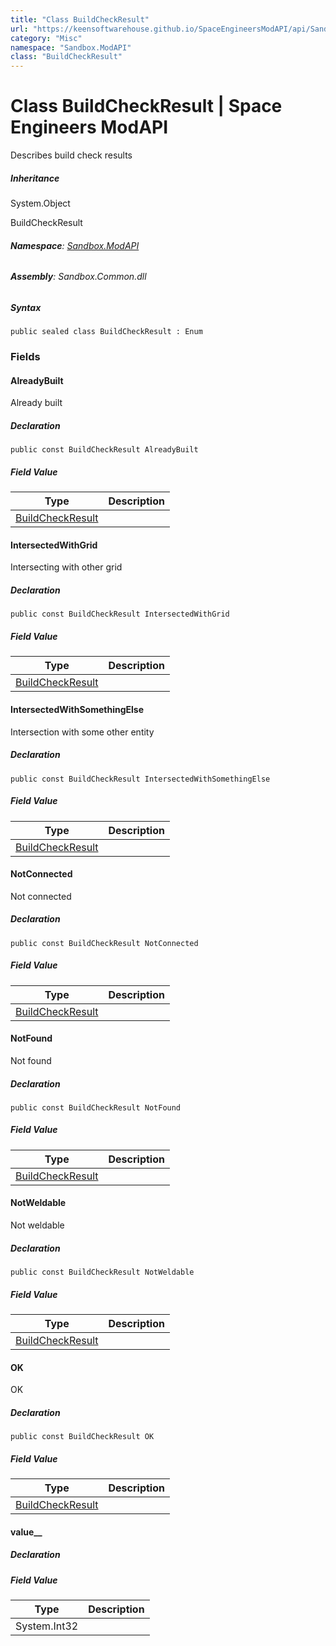 ```yaml
---
title: "Class BuildCheckResult"
url: "https://keensoftwarehouse.github.io/SpaceEngineersModAPI/api/Sandbox.ModAPI.BuildCheckResult.html"
category: "Misc"
namespace: "Sandbox.ModAPI"
class: "BuildCheckResult"
---
```


# Class BuildCheckResult | Space Engineers ModAPI

Describes build check results

##### Inheritance

System.Object

BuildCheckResult

###### **Namespace**: [Sandbox.ModAPI](https://keensoftwarehouse.github.io/SpaceEngineersModAPI/api/Sandbox.ModAPI.html)

###### **Assembly**: Sandbox.Common.dll

##### Syntax

```
public sealed class BuildCheckResult : Enum
```

### Fields

#### AlreadyBuilt

Already built

##### Declaration

```
public const BuildCheckResult AlreadyBuilt
```

##### Field Value

| Type | Description |
| --- | --- |
| [BuildCheckResult](https://keensoftwarehouse.github.io/SpaceEngineersModAPI/api/Sandbox.ModAPI.BuildCheckResult.html) |     |

#### IntersectedWithGrid

Intersecting with other grid

##### Declaration

```
public const BuildCheckResult IntersectedWithGrid
```

##### Field Value

| Type | Description |
| --- | --- |
| [BuildCheckResult](https://keensoftwarehouse.github.io/SpaceEngineersModAPI/api/Sandbox.ModAPI.BuildCheckResult.html) |     |

#### IntersectedWithSomethingElse

Intersection with some other entity

##### Declaration

```
public const BuildCheckResult IntersectedWithSomethingElse
```

##### Field Value

| Type | Description |
| --- | --- |
| [BuildCheckResult](https://keensoftwarehouse.github.io/SpaceEngineersModAPI/api/Sandbox.ModAPI.BuildCheckResult.html) |     |

#### NotConnected

Not connected

##### Declaration

```
public const BuildCheckResult NotConnected
```

##### Field Value

| Type | Description |
| --- | --- |
| [BuildCheckResult](https://keensoftwarehouse.github.io/SpaceEngineersModAPI/api/Sandbox.ModAPI.BuildCheckResult.html) |     |

#### NotFound

Not found

##### Declaration

```
public const BuildCheckResult NotFound
```

##### Field Value

| Type | Description |
| --- | --- |
| [BuildCheckResult](https://keensoftwarehouse.github.io/SpaceEngineersModAPI/api/Sandbox.ModAPI.BuildCheckResult.html) |     |

#### NotWeldable

Not weldable

##### Declaration

```
public const BuildCheckResult NotWeldable
```

##### Field Value

| Type | Description |
| --- | --- |
| [BuildCheckResult](https://keensoftwarehouse.github.io/SpaceEngineersModAPI/api/Sandbox.ModAPI.BuildCheckResult.html) |     |

#### OK

OK

##### Declaration

```
public const BuildCheckResult OK
```

##### Field Value

| Type | Description |
| --- | --- |
| [BuildCheckResult](https://keensoftwarehouse.github.io/SpaceEngineersModAPI/api/Sandbox.ModAPI.BuildCheckResult.html) |     |

#### value\_\_

##### Declaration

##### Field Value

| Type | Description |
| --- | --- |
| System.Int32 |     |